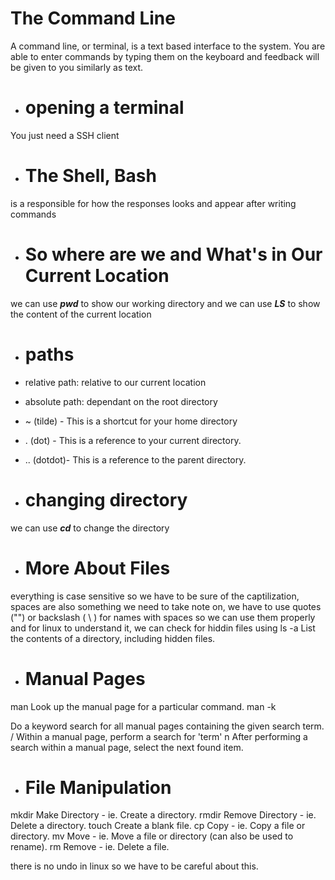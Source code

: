 <h1>The Command Line</h1>
A command line, or terminal, is a text based interface to the system. You are able to enter commands by typing them on the keyboard and feedback will be given to you similarly as text.

- <h1>opening a terminal</h1>
You just need a SSH client

- <h1>The Shell, Bash</h1>
is a responsible for how the responses looks and appear after writing commands

- <h1>So where are we and What's in Our Current Location</h1>
we can use ***pwd*** to show our working directory and we can use ***LS*** to show the content of the current location

- <h1>paths</h1>
- relative path: relative to our current location
- absolute path: dependant on the root directory
- ~ (tilde) - This is a shortcut for your home directory
- . (dot) - This is a reference to your current directory. 
- .. (dotdot)- This is a reference to the parent directory.

- <h1>changing directory</h1>
we can use ***cd*** to change the directory 

- <h1>More About Files</h1>
everything is case sensitive so we have to be sure of the captilization, spaces are also something we need to take note on, we have to use quotes ("") or backslash ( \ ) for names with spaces so we can use them properly and for linux to understand it, we can check for hiddin files using ls -a
List the contents of a directory, including hidden files.

- <h1>Manual Pages</h1>
man <command>
Look up the manual page for a particular command.
man -k <search term>
Do a keyword search for all manual pages containing the given search term.
/<term>
Within a manual page, perform a search for 'term'
n
After performing a search within a manual page, select the next found item.

- <h1>File Manipulation</h1>
mkdir
Make Directory - ie. Create a directory.
rmdir
Remove Directory - ie. Delete a directory.
touch
Create a blank file.
cp
Copy - ie. Copy a file or directory.
mv
Move - ie. Move a file or directory (can also be used to rename).
rm
Remove - ie. Delete a file.

there is no undo in linux so we have to be careful about this.


